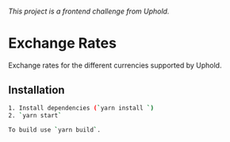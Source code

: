 ###### This project is a frontend challenge from Uphold.

# Exchange Rates

Exchange rates for the different currencies supported by Uphold.

## Installation

```bash
1. Install dependencies (`yarn install `)
2. `yarn start`

To build use `yarn build`.

